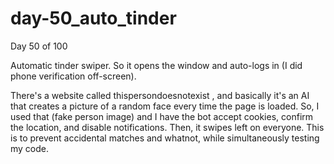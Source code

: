 # day-50_auto_tinder
Day 50 of 100

Automatic tinder swiper. So it opens the window and auto-logs in (I did phone verification off-screen).

There's a website called thispersondoesnotexist , and basically it's an AI that creates a picture of a random face every time the page is loaded.
So, I used that (fake person image) and I have the bot accept cookies, confirm the location, and disable notifications. Then, it swipes left on everyone. This is to prevent accidental matches and whatnot, while simultaneously testing my code.
